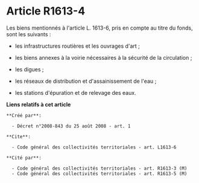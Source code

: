 # Article R1613-4

Les biens mentionnés à l'article L. 1613-6, pris en compte au titre du fonds, sont les suivants :

- les infrastructures routières et les ouvrages d'art ;

- les biens annexes à la voirie nécessaires à la sécurité de la circulation ;

- les digues ;

- les réseaux de distribution et d'assainissement de l'eau ;

- les stations d'épuration et de relevage des eaux.

**Liens relatifs à cet article**

	**Créé par**:

	  - Décret n°2008-843 du 25 août 2008 - art. 1

	**Cite**:

	  - Code général des collectivités territoriales - art. L1613-6

	**Cité par**:

	  - Code général des collectivités territoriales - art. R1613-3 (M)
	  - Code général des collectivités territoriales - art. R1613-5 (M)

